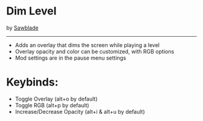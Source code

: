 # Dim Level
by [Sawblade](user:14662713)

---
* Adds an overlay that dims the screen while playing a level
* Overlay opacity and color can be customized, with RGB options
* Mod settings are in the pause menu settings

# Keybinds:
* Toggle Overlay (alt+o by default)
* Toggle RGB (alt+p by default)
* Increase/Decrease Opacity (alt+i & alt+u by default)